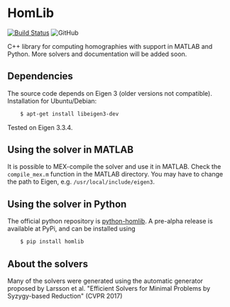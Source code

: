 # HomLib

[![Build Status](https://travis-ci.com/marcusvaltonen/HomLib.svg?branch=main)](https://travis-ci.com/marcusvaltonen/HomLib)
![GitHub](https://img.shields.io/github/license/marcusvaltonen/HomLib)

C++ library for computing homographies with support in MATLAB and Python.
More solvers and documentation will be added soon.

## Dependencies
The source code depends on Eigen 3 (older versions not compatible).
Installation for Ubuntu/Debian:
```bash
    $ apt-get install libeigen3-dev
```
Tested on Eigen 3.3.4.

## Using the solver in MATLAB
It is possible to MEX-compile the solver and use it in MATLAB. Check the
`compile_mex.m` function in the MATLAB directory. You may have to change the path to Eigen,
e.g. `/usr/local/include/eigen3`.

## Using the solver in Python
The official python repository is [python-homlib](https://github.com/marcusvaltonen/python-homlib).
A pre-alpha release is available at PyPi, and can be installed using
```bash
    $ pip install homlib
```

## About the solvers
Many of the solvers were generated using the automatic generator proposed by
Larsson et al. "Efficient Solvers for Minimal Problems by Syzygy-based
Reduction" (CVPR 2017)
